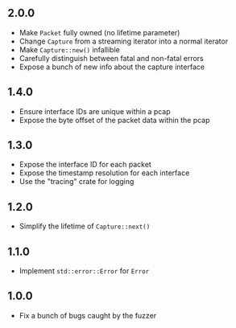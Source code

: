## 2.0.0

* Make `Packet` fully owned (no lifetime parameter)
* Change `Capture` from a streaming iterator into a normal iterator
* Make `Capture::new()` infallible
* Carefully distinguish between fatal and non-fatal errors
* Expose a bunch of new info about the capture interface

## 1.4.0

* Ensure interface IDs are unique within a pcap
* Expose the byte offset of the packet data within the pcap

## 1.3.0

* Expose the interface ID for each packet
* Expose the timestamp resolution for each interface
* Use the "tracing" crate for logging

## 1.2.0

* Simplify the lifetime of `Capture::next()`

## 1.1.0

* Implement `std::error::Error` for `Error`

## 1.0.0

* Fix a bunch of bugs caught by the fuzzer
